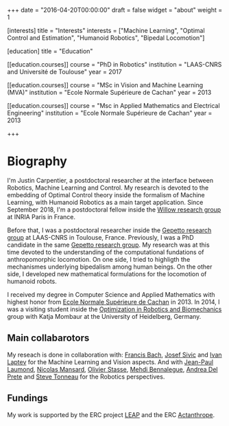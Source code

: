 +++
date = "2016-04-20T00:00:00"
draft = false
widget = "about"
weight = 1

[interests]
  title = "Interests"
  interests =  ["Machine Learning", "Optimal Control and Estimation", "Humanoid Robotics", "Bipedal Locomotion"]

[education]
  title = "Education"

[[education.courses]]
  course = "PhD in Robotics"
  institution = "LAAS-CNRS and Université de Toulouse"
  year = 2017

[[education.courses]]
  course = "MSc in Vision and Machine Learning (MVA)"
  institution = "Ecole Normale Supérieure de Cachan"
  year = 2013

[[education.courses]]
  course = "Msc in Applied Mathematics and Electrical Engineering"
  institution = "Ecole Normale Supérieure de Cachan"
  year = 2013

+++

# Biography
I'm Justin Carpentier, a postdoctoral researcher at the interface between Robotics, Machine Learning and Control. My research is devoted to the embedding of Optimal Control theory inside the formalism of Machine Learning, with Humanoid Robotics as a main target application. 
Since September 2018, I'm a postdoctoral fellow inside the [Willow research group](https://www.di.ens.fr/willow/) at INRIA Paris in France. 

Before that, I was a postdoctoral researcher inside the [Gepetto research group](http://projects.laas.fr/gepetto/index.php) at LAAS-CNRS in Toulouse, France.
Previously, I was a PhD candidate in the same [Gepetto research group](http://projects.laas.fr/gepetto/index.php). 
My research was at this time devoted to the understanding of the computational fundations of anthropomorphic locomotion. On one side, I tried to highligth the mechanismes underlying bipedalism among human beings. On the other side, I developed new mathematical formulations for the locomotion of humanoid robots.

I received my degree in Computer Science and Applied Mathematics with highest honor from [Ecole Normale Supérieure de Cachan](http://www.ens-cachan.fr/version-anglaise/) in 2013. In 2014, I was a visiting student inside the [Optimization in Robotics and Biomechanics](http://orb.iwr.uni-heidelberg.de) group with Katja Mombaur at the University of Heidelberg, Germany. 

## Main collabarotors

My reseach is done in collaboration with:
[Francis Bach](https://www.di.ens.fr/~fbach/), [Josef Sivic](https://www.di.ens.fr/~josef/) and [Ivan Laptev](https://www.di.ens.fr/~laptev/) for the Machine Learning and Vision aspects.
And with [Jean-Paul Laumond](http://homepages.laas.fr/jpl), [Nicolas Mansard](http://projects.laas.fr/gepetto/index.php/Members/NicolasMansard), [Olivier Stasse](https://homepages.laas.fr/ostasse/drupal/node/11), [Mehdi Bennalegue](http://mehdi.benallegue.com), [Andrea Del Prete](http://projects.laas.fr/gepetto/index.php/Members/AndreaDelPrete) and [Steve Tonneau](http://www.stevetonneau.fr) for the Robotics perspectives.

## Fundings

My work is supported by the ERC project [LEAP](https://www.inria.fr/en/centre/paris/news/josef-sivic-nominee-erc-2013) and the ERC [Actanthrope](http://actanthrope.laas.fr).

